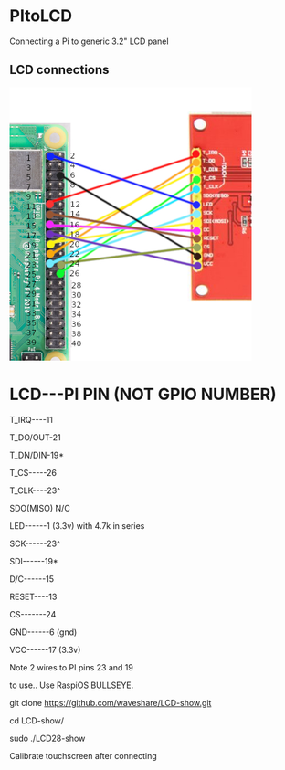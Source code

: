 # PItoLCD
Connecting a Pi to generic 3.2" LCD panel

## LCD connections

![screenshot](lcd002.jpg)

LCD---PI PIN (NOT GPIO NUMBER)
=============================
T_IRQ----11

T_DO/OUT-21

T_DN/DIN-19*

T_CS-----26

T_CLK----23^

SDO(MISO) N/C

LED------1 (3.3v) with 4.7k in series

SCK------23^

SDI------19*

D/C------15

RESET----13

CS-------24

GND------6 (gnd)

VCC------17 (3.3v)

Note 2 wires to PI pins 23 and 19

to use..
Use RaspiOS BULLSEYE.

git clone https://github.com/waveshare/LCD-show.git

cd LCD-show/

sudo ./LCD28-show

Calibrate touchscreen after connecting
